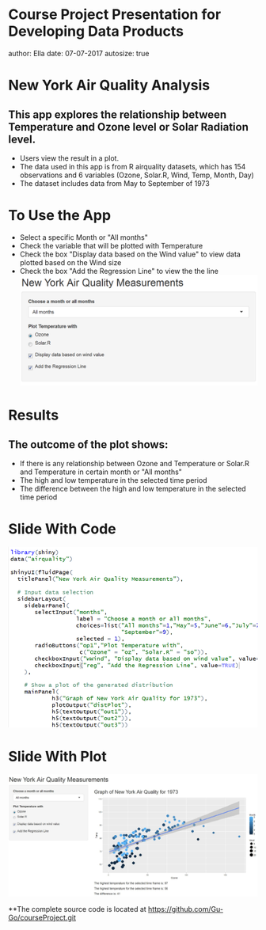 Course Project Presentation for Developing Data Products
========================================================
author: Ella
date: 07-07-2017
autosize: true

New York Air Quality Analysis
========================================================

<h2>This app explores the relationship between Temperature and Ozone level or Solar Radiation level.   </h2>

- Users view the result in a plot.
- The data used in this app is from R airquality datasets, which has 154 observations and 6 variables (Ozone, Solar.R, Wind, Temp, Month, Day)
- The dataset includes data from May to September of 1973

To Use the App
========================================================
- Select a specific Month or "All months"
- Check the variable that will be plotted with Temperature
- Check the box "Display data based on the Wind value" to view data plotted based on the Wind size
- Check the box "Add the Regression Line" to view the the line
![UI Opt](uiOpt.png)

Results
========================================================

<h2>The outcome of the plot shows:   </h2>

- If there is any relationship between Ozone and Temperature or Solar.R and Temperature in certain month
or "All months"
- The high and low temperature in the selected time period
- The difference between the high and low temperature in the selected time period

Slide With Code
========================================================
![my file](ui.png)


Slide With Plot
========================================================
![my image](outputfile.png)

**The complete source code is located at https://github.com/Gu-Go/courseProject.git

